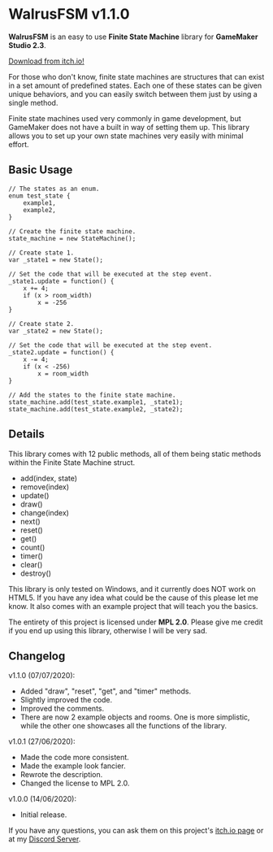 # WalrusFSM v1.1.0

**WalrusFSM** is an easy to use **Finite State Machine** library for **GameMaker Studio 2.3**.

[Download from itch.io!](https://mors-games.itch.io/WalrusFSM)

For those who don't know, finite state machines are structures that can exist in a set amount of predefined states. Each one of these states can be given unique behaviors, and you can easily switch between them just by using a single method.

Finite state machines used very commonly in game development, but GameMaker does not have a built in way of setting them up. This library allows you to set up your own state machines very easily with minimal effort.


## Basic Usage

```gml
// The states as an enum.
enum test_state {
	example1,
	example2,
}

// Create the finite state machine.
state_machine = new StateMachine();

// Create state 1.
var _state1 = new State();

// Set the code that will be executed at the step event.
_state1.update = function() {
	x += 4;
	if (x > room_width)
		x = -256
}

// Create state 2.
var _state2 = new State();

// Set the code that will be executed at the step event.
_state2.update = function() {
	x -= 4;
	if (x < -256)
		x = room_width
}

// Add the states to the finite state machine.
state_machine.add(test_state.example1, _state1);
state_machine.add(test_state.example2, _state2);
```


## Details
This library comes with 12 public methods, all of them being static methods within the Finite State Machine struct.
- add(index, state)
- remove(index)
- update()
- draw()
- change(index)
- next()
- reset()
- get()
- count()
- timer()
- clear()
- destroy()

This library is only tested on Windows, and it currently does NOT work on HTML5. If you have any idea what could be the cause of this please let me know. It also comes with an example project that will teach you the basics.

The entirety of this project is licensed under **MPL 2.0**. Please give me credit if you end up using this library, otherwise I will be very sad.


## Changelog
v1.1.0 (07/07/2020):
- Added "draw", "reset", "get", and "timer" methods.
- Slightly improved the code.
- Improved the comments.
- There are now 2 example objects and rooms. One is more simplistic, while the other one showcases all the functions of the library.

v1.0.1 (27/06/2020):
- Made the code more consistent.
- Made the example look fancier.
- Rewrote the description.
- Changed the license to MPL 2.0.

v1.0.0 (14/06/2020):
- Initial release.

If you have any questions, you can ask them on this project's [itch.io page](https://mors-games.itch.io/WalrusFSM) or at my [Discord Server](https://discord.gg/4jgSARF).